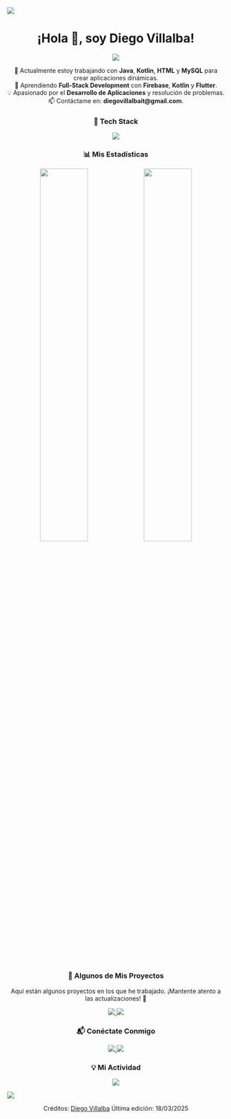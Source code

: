 <!-- Horizontal Divider (Gradient) -->
<img src="https://user-images.githubusercontent.com/73097560/115834477-dbab4500-a447-11eb-908a-139a6edaec5c.gif" />

<!-- Presentación -->
<h1 align="center">¡Hola 👋, soy Diego Villalba!</h1>

<!-- Texto animado -->
<p align="center">
  <img src="https://readme-typing-svg.herokuapp.com?font=Fira+Code&size=24&pause=1200&center=true&vCenter=true&width=800&height=50&lines=Desarrollador+de+Aplicaciones+Multiplataforma+(DAM)" />
</p>

<!-- Introducción -->
<p align="center">
  🔭 Actualmente estoy trabajando con <strong>Java</strong>, <strong>Kotlin</strong>, <strong>HTML</strong> y <strong>MySQL</strong> para crear aplicaciones dinámicas.  
  <br>🌱 Aprendiendo <strong>Full-Stack Development</strong> con <strong>Firebase</strong>, <strong>Kotlin</strong> y <strong>Flutter</strong>.  
  <br>💡 Apasionado por el <strong>Desarrollo de Aplicaciones</strong> y resolución de problemas.  
  <br>📫 Contáctame en: <strong>diegovillalbait@gmail.com</strong>.  
</p>

<!-- Tech Stack -->
<h3 align="center">🚀 Tech Stack</h3>
<p align="center">
  <img src="https://skillicons.dev/icons?i=java,kotlin,flutter,mysql,html,css,firebase,git" />
</p>

<!-- Estadísticas -->
<h3 align="center">📊 Mis Estadísticas</h3>
<p align="center">
  <img src="https://github-readme-stats.vercel.app/api?username=DiegoVillalba&theme=dark&show_icons=true&count_private=true" width="47%" />
  <img src="https://github-readme-stats.anuraghazra1.vercel.app/api/top-langs/?username=DiegoVillalba&theme=dark&hide_border=false&no-bg=true&no-frame=true&langs_count=10" width="47%" />
</p>

<!-- Proyectos Destacados -->
<h3 align="center">🚀 Algunos de Mis Proyectos</h3>
<p align="center">Aquí están algunos proyectos en los que he trabajado. ¡Mantente atento a las actualizaciones! 🚀</p>

<p align="center">
  <a href="https://github.com/DiegoVillalba/FlappyBird-Kotlin" target="_blank">
    <img src="https://img.shields.io/badge/🎮 Flappy Bird (libGDX)-7F52FF?style=for-the-badge&logo=kotlin&logoColor=white" />
  </a>
  <a href="https://github.com/DiegoVillalba/Gestor-Inteligente-Tareas" target="_blank">
    <img src="https://img.shields.io/badge/📅 Gestor de Tareas Inteligente-3498db?style=for-the-badge&logo=java&logoColor=white" />
  </a>
</p>

<!-- Contacto -->
<h3 align="center">📬 Conéctate Conmigo</h3>
<p align="center">
  <a href="https://www.linkedin.com/in/diegovillalbagaraballu/" target="_blank">
    <img src="https://img.shields.io/badge/LinkedIn-0A66C2?style=for-the-badge&logo=linkedin&logoColor=white" />
  </a>
  <a href="mailto:diegovillalbait@gmail.com">
    <img src="https://img.shields.io/badge/Gmail-D14836?style=for-the-badge&logo=gmail&logoColor=white" />
  </a>
</p>

<!-- Animación de contribuciones -->
<h3 align="center">💡 Mi Actividad</h3>
<p align="center">
  <img src="https://github-readme-activity-graph.vercel.app/graph?username=DiegoVillalba&theme=react-dark&hide_border=true" />
</p>

<!-- Horizontal Divider (Gradient) -->
<img src="https://user-images.githubusercontent.com/73097560/115834477-dbab4500-a447-11eb-908a-139a6edaec5c.gif" />

<!-- Créditos -->
<p align="center">
  Créditos: <a href="https://github.com/DiegoVillalba">Diego Villalba</a>  
  Última edición: 18/03/2025
</p>